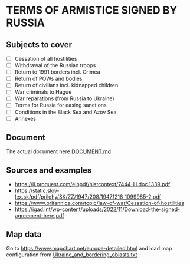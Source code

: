 # TERMS OF ARMISTICE SIGNED BY RUSSIA

## Subjects to cover

- [ ] Cessation of all hostilities
- [ ] Withdrawal of the Russian troops
- [ ] Return to 1991 borders incl. Crimea
- [ ] Return of POWs and bodies
- [ ] Return of civilians incl. kidnapped children
- [ ] War criminals to Hague
- [ ] War reparations (from Russia to Ukraine)
- [ ] Terms for Russia for easing sanctions
- [ ] Conditions in the Black Sea and Azov Sea
- [ ] Annexes

## Document

The actual document here [DOCUMENT.md](DOCUMENT.md)

## Sources and examples

- https://li.proquest.com/elhpdf/histcontext/7444-H.doc.1339.pdf
- https://static.slov-lex.sk/pdf/prilohy/SK/ZZ/1947/208/19471218_1099985-2.pdf
- https://www.britannica.com/topic/law-of-war/Cessation-of-hostilities
- https://igad.int/wp-content/uploads/2022/11/Download-the-signed-agreement-here.pdf

## Map data

Go to https://www.mapchart.net/europe-detailed.html and load map configuration from [Ukraine_and_bordering_oblasts.txt](data/Ukraine_and_bordering_oblasts.txt)
